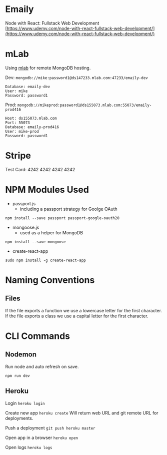 # Emaily

Node with React: Fullstack Web Development
[https://www.udemy.com/node-with-react-fullstack-web-development/](https://www.udemy.com/node-with-react-fullstack-web-development/)


# mLab
Using [mlab](https://mlab.com/home) for remote MongoDB hosting.

Dev: `mongodb://mike:password1@ds147233.mlab.com:47233/emaily-dev`
```
Database: emaily-dev
User: mike
Password: password1
```

Prod: `mongodb://mikeprod:password1@ds155073.mlab.com:55073/emaily-prod416`
```
Host: ds155073.mlab.com
Port: 55073
Database: emaily-prod416
User: mike-prod
Password: password1
```
# Stripe
Test Card: 4242 4242 4242 4242


# NPM Modules Used
- passport.js
    - including a passport strategy for Goolge OAuth
```
npm install --save passport passport-google-oauth20
```

- mongoose.js
    - used as a helper for MongoDB
```
npm install --save mongoose
```

- create-react-app
```
sudo npm install -g create-react-app
```




# Naming Conventions

## Files
If the file exports a function we use a lowercase letter for the first character.
If the file exports a class we use a capital letter for the first character.




# CLI Commands

## Nodemon
Run node and auto refresh on save.
```
npm run dev
```

## Heroku

Login
```heroku login```

Create new app
```heroku create```
Will return web URL and git remote URL for deployments.

Push a deployment
```git push heroku master```

Open app in a browser
```heroku open```

Open logs
```heroku logs```

